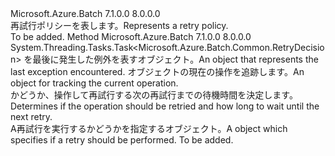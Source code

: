 <Type Name="IRetryPolicy" FullName="Microsoft.Azure.Batch.Common.IRetryPolicy">
  <TypeSignature Language="C#" Value="public interface IRetryPolicy" />
  <TypeSignature Language="ILAsm" Value=".class public interface auto ansi abstract IRetryPolicy" />
  <TypeSignature Language="DocId" Value="T:Microsoft.Azure.Batch.Common.IRetryPolicy" />
  <TypeSignature Language="VB.NET" Value="Public Interface IRetryPolicy" />
  <TypeSignature Language="F#" Value="type IRetryPolicy = interface" />
  <AssemblyInfo>
    <AssemblyName>Microsoft.Azure.Batch</AssemblyName>
    <AssemblyVersion>7.1.0.0</AssemblyVersion>
    <AssemblyVersion>8.0.0.0</AssemblyVersion>
  </AssemblyInfo>
  <Interfaces />
  <Docs>
    <summary>
            <span data-ttu-id="582b2-101">再試行ポリシーを表します。</span><span class="sxs-lookup"><span data-stu-id="582b2-101">Represents a retry policy.</span></span>
            </summary>
    <remarks>To be added.</remarks>
  </Docs>
  <Members>
    <Member MemberName="ShouldRetryAsync">
      <MemberSignature Language="C#" Value="public System.Threading.Tasks.Task&lt;Microsoft.Azure.Batch.Common.RetryDecision&gt; ShouldRetryAsync (Exception exception, Microsoft.Azure.Batch.Common.OperationContext operationContext);" />
      <MemberSignature Language="ILAsm" Value=".method public hidebysig newslot virtual instance class System.Threading.Tasks.Task`1&lt;class Microsoft.Azure.Batch.Common.RetryDecision&gt; ShouldRetryAsync(class System.Exception exception, class Microsoft.Azure.Batch.Common.OperationContext operationContext) cil managed" />
      <MemberSignature Language="DocId" Value="M:Microsoft.Azure.Batch.Common.IRetryPolicy.ShouldRetryAsync(System.Exception,Microsoft.Azure.Batch.Common.OperationContext)" />
      <MemberSignature Language="F#" Value="abstract member ShouldRetryAsync : Exception * Microsoft.Azure.Batch.Common.OperationContext -&gt; System.Threading.Tasks.Task&lt;Microsoft.Azure.Batch.Common.RetryDecision&gt;" Usage="iRetryPolicy.ShouldRetryAsync (exception, operationContext)" />
      <MemberType>Method</MemberType>
      <AssemblyInfo>
        <AssemblyName>Microsoft.Azure.Batch</AssemblyName>
        <AssemblyVersion>7.1.0.0</AssemblyVersion>
        <AssemblyVersion>8.0.0.0</AssemblyVersion>
      </AssemblyInfo>
      <ReturnValue>
        <ReturnType>System.Threading.Tasks.Task&lt;Microsoft.Azure.Batch.Common.RetryDecision&gt;</ReturnType>
      </ReturnValue>
      <Parameters>
        <Parameter Name="exception" Type="System.Exception" />
        <Parameter Name="operationContext" Type="Microsoft.Azure.Batch.Common.OperationContext" />
      </Parameters>
      <Docs>
        <param name="exception"><span data-ttu-id="582b2-102"><see cref="T:System.Exception" />を最後に発生した例外を表すオブジェクト。</span><span class="sxs-lookup"><span data-stu-id="582b2-102">An <see cref="T:System.Exception" /> object that represents the last exception encountered.</span></span></param>
        <param name="operationContext"><span data-ttu-id="582b2-103"><see cref="T:Microsoft.Azure.Batch.Common.OperationContext" />オブジェクトの現在の操作を追跡します。</span><span class="sxs-lookup"><span data-stu-id="582b2-103">An <see cref="T:Microsoft.Azure.Batch.Common.OperationContext" /> object for tracking the current operation.</span></span></param>
        <summary>
            <span data-ttu-id="582b2-104">かどうか、操作して再試行する次の再試行までの待機時間を決定します。</span><span class="sxs-lookup"><span data-stu-id="582b2-104">Determines if the operation should be retried and how long to wait until the next retry.</span></span> 
            </summary>
        <returns><span data-ttu-id="582b2-105">A<see cref="T:Microsoft.Azure.Batch.Common.RetryDecision" />再試行を実行するかどうかを指定するオブジェクト。</span><span class="sxs-lookup"><span data-stu-id="582b2-105">A <see cref="T:Microsoft.Azure.Batch.Common.RetryDecision" /> object which specifies if a retry should be performed.</span></span></returns>
        <remarks>To be added.</remarks>
      </Docs>
    </Member>
  </Members>
</Type>